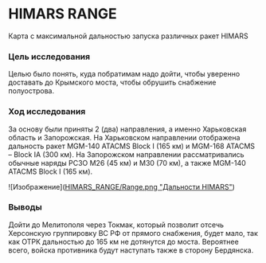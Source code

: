 # HIMARS RANGE
 Карта с максимальной дальностью запуска различных ракет HIMARS
 
### Цель исследования
 Целью было понять, куда побратимам надо дойти, чтобы уверенно доставать до Крымского моста, чтобы обрушить снабжение полуострова.

### Ход исследования 
 За основу были приняты 2 (два) направления, а именно Харьковская область и Запорожская.
 На Харьковском направлении отображена дальность ракет MGM-140 ATACMS Block I (165 км) и MGM-168 ATACMS – Block IA (300 км).
 На Запорожском направлении рассматривались обычные наряды РСЗО М26 (45 км) и М30 (70 км), а также MGM-140 ATACMS Block I (165 км).
 
 ![Изображение]([HIMARS_RANGE/Range.png "Дальности HIMARS"](https://github.com/MelnikDM/SVO/blob/3a20c562627061f1c20e5f0e8c1e5e31b3ee007b/HIMARS_RANGE/Range.png))
 
### Выводы
 Дойти до Мелитополя через Токмак, который позволит отсечь Херсонскую группировку ВС РФ от прямого снабжения, будет мало, так как ОТРК дальностью до 165 км не дотянутся до моста.
 Вероятнее всего, войска противника будут наступать также в сторону Бердянска.
 
